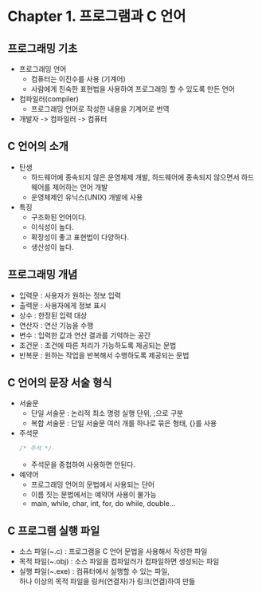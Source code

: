 # Chapter 1. 프로그램과 C 언어

## 프로그래밍 기초
- 프로그래밍 언어
  - 컴퓨터는 이진수를 사용 (기계어)
  - 사람에게 친숙한 표현법을 사용하여 프로그래밍 할 수 있도록 만든 언어
- 컴파일러(compiler)
  - 프로그래밍 언어로 작성한 내용을 기계어로 번역
- 개발자 -> 컴파일러 -> 컴퓨터

## C 언어의 소개
- 탄생
  - 하드웨어에 종속되지 않은 운영체제 개발, 하드웨어에 종속되지 않으면서 하드웨어를 제어하는 언어 개발
  - 운영체제인 유닉스(UNIX) 개발에 사용
- 특징
  - 구조화된 언어이다.
  - 이식성이 높다.
  - 확장성이 좋고 표현법이 다양하다.
  - 생산성이 높다. 

## 프로그래밍 개념
- 입력문 : 사용자가 원하는 정보 입력
- 출력문 : 사용자에게 정보 표시
- 상수 : 한정된 입력 대상
- 연산자 : 연산 기능을 수행
- 변수 : 입력한 값과 연산 결과를 기억하는 공간
- 조건문 : 조건에 따른 처리가 가능하도록 제공되는 문법
- 반복문 : 원하는 작업을 반복해서 수행하도록 제공되는 문법

## C 언어의 문장 서술 형식
- 서술문
  - 단일 서술문 : 논리적 최소 명령 실행 단위, ;으로 구분
  - 복합 서술문 : 단일 서술문 여러 개를 하나로 묶은 형태, {}를 사용
- 주석문
  ```c
  /* 주석 */
  ```
  - 주석문을 중첩하여 사용하면 안된다.
- 예약어
  - 프로그래밍 언어의 문법에서 사용되는 단어
  - 이름 짓는 문법에서는 예약어 사용이 불가능
  - main, while, char, int, for, do while, double...

## C 프로그램 실행 파일
- 소스 파일(~.c) : 프로그램을 C 언어 문법을 사용해서 작성한 파일
- 목적 파일(~.obj) : 소스 파일을 컴파일러가 컴파일하면 생성되는 파일
- 실행 파일(~.exe) : 컴퓨터에서 실행할 수 있는 파일, <br>
                    하나 이상의 목적 파일을 링커(연결자)가 링크(연결)하여 만듦
  
